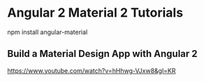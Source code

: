 #  Angular 2 Material 2 Tutorials


npm install angular-material

## Build a Material Design App with Angular 2

https://www.youtube.com/watch?v=hHhwg-VJxw8&gl=KR
